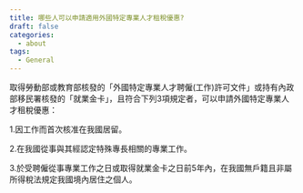 ```yaml
---
title: 哪些人可以申請適用外國特定專業人才租稅優惠?
draft: false
categories:
  - about
tags:
  - General
---
```

取得勞動部或教育部核發的「外國特定專業人才聘僱(工作)許可文件」或持有內政部移民署核發的「就業金卡」，且符合下列3項規定者，可以申請外國特定專業人才租稅優惠：

1.因工作而首次核准在我國居留。

2.在我國從事與其經認定特殊專長相關的專業工作。

3.於受聘僱從事專業工作之日或取得就業金卡之日前5年內，在我國無戶籍且非屬所得稅法規定我國境內居住之個人。